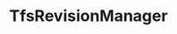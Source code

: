 ---
optionsClassName: TfsRevisionManagerOptions
optionsClassFullName: MigrationTools.Enrichers.TfsRevisionManagerOptions
configurationSamples:
- name: default
  description: 
  code: >-
    {
      "$type": "TfsRevisionManagerOptions",
      "Enabled": true,
      "ReplayRevisions": true,
      "MaxRevisions": 0
    }
  sampleFor: MigrationTools.Enrichers.TfsRevisionManagerOptions
description: The TfsRevisionManager manipulates the revisions of a work item to reduce the number of revisions that are migrated.
className: TfsRevisionManager
typeName: ProcessorEnrichers
architecture: v2
options:
- parameterName: Enabled
  type: Boolean
  description: For internal use
  defaultValue: missng XML code comments
- parameterName: MaxRevisions
  type: Int32
  description: Sets the maximum number of revisions that will be migrated. "First + Last N = Max". If this was set to 5 and there were 10 revisions you would get the first 1 (creation) and the latest 4 migrated.
  defaultValue: 0
- parameterName: RefName
  type: String
  description: For internal use
  defaultValue: missng XML code comments
- parameterName: ReplayRevisions
  type: Boolean
  description: You can choose to migrate the tip only (a single write) or all of the revisions (many writes). If you are setting this to `false` to migrate only the tip then you should set `BuildFieldTable` to `true`.
  defaultValue: true
status: missng XML code comments
processingTarget: missng XML code comments
classFile: /src/MigrationTools.Clients.AzureDevops.ObjectModel/ProcessorEnrichers/TfsRevisionManager.cs
optionsClassFile: /src/MigrationTools.Clients.AzureDevops.ObjectModel/ProcessorEnrichers/TfsRevisionManagerOptions.cs

redirectFrom: []
layout: reference
toc: true
permalink: /Reference/v2/ProcessorEnrichers/TfsRevisionManager/
title: TfsRevisionManager
categories:
- ProcessorEnrichers
- v2
topics:
- topic: notes
  path: /docs/Reference/v2/ProcessorEnrichers/TfsRevisionManager-notes.md
  exists: false
  markdown: ''
- topic: introduction
  path: /docs/Reference/v2/ProcessorEnrichers/TfsRevisionManager-introduction.md
  exists: false
  markdown: ''

---